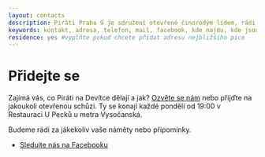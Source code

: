 ```yaml
---
layout: contacts
description: Piráti Praha 9 je sdružení otevřené činorodým lidem, rádi přivítáme nové příznivce a dobrovolníky, kterým Praha 9 leží na srdci.
keywords: kontakt, adresa, telefon, mail, facebook, kde najdu, kde jsou, pirati praha 9, praha
residence: yes #vyplňte pokud chcete přidat adresu nejbližšího pice
---
```


<div class="o-section-header o-section-header--indented">
  <h1 class="t-h2-alt">Přidejte se</h1>
</div>

Zajímá vás, co Piráti na Devítce dělají a jak? [Ozvěte se nám](mailto:praha9@pirati.cz) nebo přijďte na 
jakoukoli otevřenou schůzi. Ty se konají každé pondělí od 19:00 v Restauraci U Pecků u metra Vysočanská.

Budeme rádi za jákekoliv vaše náměty nebo připomínky.

* <a class="c-emphasized-anchor" href="{{ site.facebook.profilePage }}">Sledujte nás na Facebooku</a>


